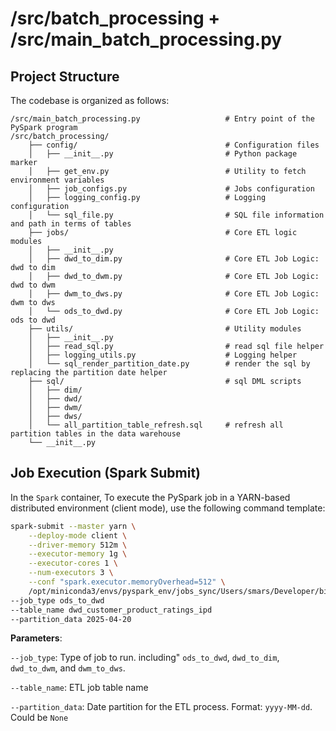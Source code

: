 # /src/batch_processing + /src/main_batch_processing.py

## Project Structure

The codebase is organized as follows:

```text
/src/main_batch_processing.py                   # Entry point of the PySpark program
/src/batch_processing/
    ├── config/                                 # Configuration files
    │   ├── __init__.py                         # Python package marker
    │   ├── get_env.py                          # Utility to fetch environment variables
    │   ├── job_configs.py                      # Jobs configuration
    │   ├── logging_config.py                   # Logging configuration
    │   └── sql_file.py                         # SQL file information and path in terms of tables
    ├── jobs/                                   # Core ETL logic modules
    │   ├── __init__.py
    │   ├── dwd_to_dim.py                       # Core ETL Job Logic: dwd to dim
    │   ├── dwd_to_dwm.py                       # Core ETL Job Logic: dwd to dwm
    │   ├── dwm_to_dws.py                       # Core ETL Job Logic: dwm to dws
    │   └── ods_to_dwd.py                       # Core ETL Job Logic: ods to dwd
    ├── utils/                                  # Utility modules
    │   ├── __init__.py
    │   ├── read_sql.py                         # read sql file helper
    │   ├── logging_utils.py                    # Logging helper
    │   └── sql_render_partition_date.py        # render the sql by replacing the partition date helper
    ├── sql/                                    # sql DML scripts
    │   ├── dim/                                 
    │   ├── dwd/                                 
    │   ├── dwm/                                 
    │   ├── dws/                                
    │   └── all_partition_table_refresh.sql     # refresh all partition tables in the data warehouse 
    └── __init__.py
```

## Job Execution (Spark Submit)

In the `Spark` container, To execute the PySpark job in a YARN-based distributed environment (client mode), use the following command template:

```bash
spark-submit --master yarn \
    --deploy-mode client \
    --driver-memory 512m \
    --executor-memory 1g \
    --executor-cores 1 \
    --num-executors 3 \
    --conf "spark.executor.memoryOverhead=512" \
    /opt/miniconda3/envs/pyspark_env/jobs_sync/Users/smars/Developer/big-data-engineering-project1/src/main_batch_processing.py \
--job_type ods_to_dwd 
--table_name dwd_customer_product_ratings_ipd  
--partition_data 2025-04-20
```

**Parameters**:

`--job_type`: Type of job to run. including" `ods_to_dwd`, `dwd_to_dim`, `dwd_to_dwm`, and `dwm_to_dws`.

`--table_name`: ETL job table name

`--partition_data`: Date partition for the ETL process. Format: `yyyy-MM-dd`. Could be `None`